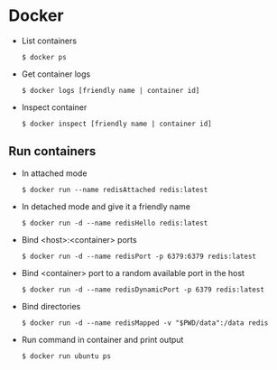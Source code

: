 # Docker


- List containers

  ```
  $ docker ps
  ```

- Get container logs

  ```
  $ docker logs [friendly name | container id]
  ```
 
- Inspect container

  ```
  $ docker inspect [friendly name | container id]
  ```

## Run containers

- In attached mode

  ```
  $ docker run --name redisAttached redis:latest
  ```

- In detached mode and give it a friendly name

  ``` 
  $ docker run -d --name redisHello redis:latest
  ```

- Bind \<host\>:\<container\> ports

  ```
  $ docker run -d --name redisPort -p 6379:6379 redis:latest 
  ```

- Bind \<container\> port to a random available port in the host
  
  ```
  $ docker run -d --name redisDynamicPort -p 6379 redis:latest
  ```

- Bind directories

  ```
  $ docker run -d --name redisMapped -v "$PWD/data":/data redis
  ```
- Run command in container and print output

  ```
  $ docker run ubuntu ps
  ```

